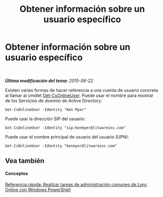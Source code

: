 ﻿---
title: Obtener información sobre un usuario específico
TOCTitle: Obtener información sobre un usuario específico
ms:assetid: 6c8c2190-8e62-4f92-bbe9-4f692bd7ebf5
ms:mtpsurl: https://technet.microsoft.com/es-es/library/Dn362803(v=OCS.15)
ms:contentKeyID: 56271318
ms.date: 06/02/2017
mtps_version: v=OCS.15
ms.translationtype: HT
---

# Obtener información sobre un usuario específico

 

_**Última modificación del tema:** 2015-06-22_

Existen varias formas de hacer referencia a una cuenta de usuario concreta al llamar al cmdlet [Get-CsOnlineUser](get-csonlineuser.md). Puede usar el nombre para mostrar de los Servicios de dominio de Active Directory:

    Get-CsOnlineUser -Identity "Ken Myer"

Puede usar la dirección SIP del usuario:

    Get-CsOnlineUser -Identity "sip:kenmyer@litwareinc.com"

Puede usar el nombre principal de usuario del usuario (UPN):

    Get-CsOnlineUser -Identity "kenmyer@litwareinc.com"

## Vea también

#### Conceptos

[Referencia rápida: Realizar tareas de administración comunes de Lync Online con Windows PowerShell](quick-reference-using-windows-powershell-to-do-common-skype-for-business-online-management-tasks.md)

